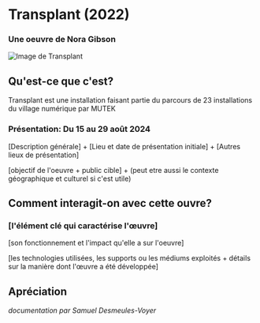 # Transplant (2022)
### Une oeuvre de Nora Gibson

![Image de Transplant](image.jpg)

## Qu'est-ce que c'est?
Transplant est une installation faisant partie du parcours de 23 installations du village numérique par MUTEK

### Présentation: Du 15 au 29 août 2024



[Description générale] + [Lieu et date de présentation initiale] + [Autres lieux de présentation]

[objectif de l'oeuvre + public cible] + (peut etre aussi le contexte géographique et culturel si c'est utile)


## Comment interagit-on avec cette ouvre?

### [l'élément clé qui caractérise l'œuvre]

[son fonctionnement et l'impact qu'elle a sur l'oeuvre]

[les technologies utilisées, les supports ou les médiums exploités + détails sur la manière dont l'œuvre a été développée]


## Apréciation


*documentation par Samuel Desmeules-Voyer*
